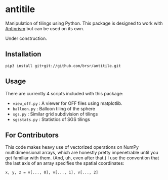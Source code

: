 # antitile
Manipulation of tilings using Python. This package is designed to work with [Antiprism](https://github.com/antiprism/antiprism) but can be used on its own.

Under construction.

## Installation

    pip3 install git+git://github.com/brsr/antitile.git

## Usage
There are currently 4 scripts included with this package:
* `view_off.py` : A viewer for OFF files using matplotlib.
* `balloon.py` : Balloon tiling of the sphere
* `sgs.py` : Similar grid subdivision of tilings
* `sgsstats.py` : Statistics of SGS tilings

## For Contributors
This code makes heavy use of vectorized operations on NumPy multidimensional arrays, which are honestly pretty impenetrable until you get familiar with them. (And, uh, even after that.) I use the convention that the last axis of an array specifies the spatial coordinates:

    x, y, z = v[..., 0], v[..., 1], v[..., 2]
